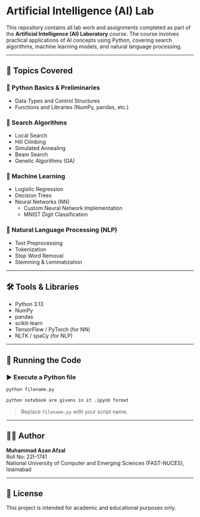 # Artificial Intelligence (AI) Lab

This repository contains all lab work and assignments completed as part of the **Artificial Intelligence (AI) Laboratory** course. The course involves practical applications of AI concepts using Python, covering search algorithms, machine learning models, and natural language processing.

---

## 📘 Topics Covered

### 🔹 Python Basics & Preliminaries
- Data Types and Control Structures
- Functions and Libraries (NumPy, pandas, etc.)

### 🔹 Search Algorithms
- Local Search
- Hill Climbing
- Simulated Annealing
- Beam Search
- Genetic Algorithms (GA)

### 🔹 Machine Learning
- Logistic Regression
- Decision Trees
- Neural Networks (NN)
  - Custom Neural Network Implementation
  - MNIST Digit Classification

### 🔹 Natural Language Processing (NLP)
- Text Preprocessing
- Tokenization
- Stop Word Removal
- Stemming & Lemmatization

---

## 🛠 Tools & Libraries
- Python 3.13
- NumPy
- pandas
- scikit-learn
- TensorFlow / PyTorch (for NN)
- NLTK / spaCy (for NLP)

---

## 🚀 Running the Code

### ▶️ Execute a Python file
```bash
python filename.py

python notebook are givens in it .ipynb format
```

> Replace `filename.py` with your script name.

---


## 👨‍💻 Author

**Muhammad Azan Afzal**  
Roll No: 22I-1741  
National University of Computer and Emerging Sciences (FAST-NUCES), Islamabad

---

## 📃 License

This project is intended for academic and educational purposes only.

